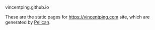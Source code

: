 vincentping.github.io

These are the static pages for <https://vincentping.com> site, which are generated by [Pelican](http://getpelican.com).
